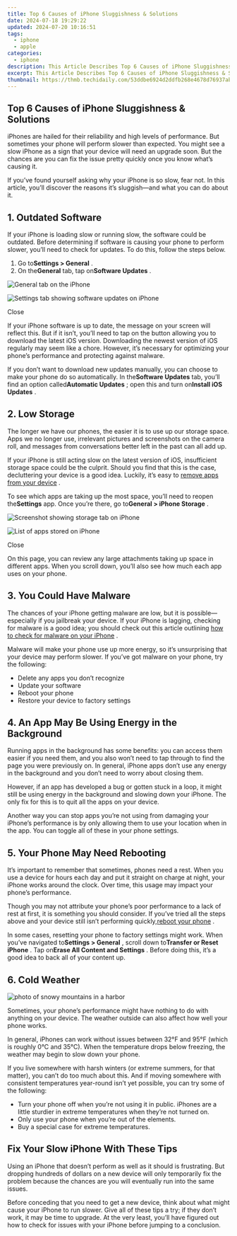 ```yaml
---
title: Top 6 Causes of iPhone Sluggishness & Solutions
date: 2024-07-18 19:29:22
updated: 2024-07-20 10:16:51
tags:
  - iphone
  - apple
categories:
  - iphone
description: This Article Describes Top 6 Causes of iPhone Sluggishness & Solutions
excerpt: This Article Describes Top 6 Causes of iPhone Sluggishness & Solutions
thumbnail: https://thmb.techidaily.com/53ddbe6924d2ddfb268e4678d76937abc181d4038a95a53ae70246e54e37c443.jpg
---
```


## Top 6 Causes of iPhone Sluggishness & Solutions

 iPhones are hailed for their reliability and high levels of performance. But sometimes your phone will perform slower than expected. You might see a slow iPhone as a sign that your device will need an upgrade soon. But the chances are you can fix the issue pretty quickly once you know what’s causing it.

 If you’ve found yourself asking why your iPhone is so slow, fear not. In this article, you’ll discover the reasons it’s sluggish—and what you can do about it.

## 1\. Outdated Software

 If your iPhone is loading slow or running slow, the software could be outdated. Before determining if software is causing your phone to perform slower, you’ll need to check for updates. To do this, follow the steps below.

1. Go to**Settings > General** .
2. On the**General** tab, tap on**Software Updates** .

![General tab on the iPhone](https://static1.makeuseofimages.com/wordpress/wp-content/uploads/2021/05/iphone-general-tab.jpeg)

![Settings tab showing software updates on iPhone](https://static1.makeuseofimages.com/wordpress/wp-content/uploads/2021/05/iphone-software-update.jpg)

Close

 If your iPhone software is up to date, the message on your screen will reflect this. But if it isn’t, you’ll need to tap on the button allowing you to download the latest iOS version. Downloading the newest version of iOS regularly may seem like a chore. However, it’s necessary for optimizing your phone’s performance and protecting against malware.

 If you don’t want to download new updates manually, you can choose to make your phone do so automatically. In the**Software Updates** tab, you’ll find an option called**Automatic Updates** ; open this and turn on**Install iOS Updates** .

## 2\. Low Storage

 The longer we have our phones, the easier it is to use up our storage space. Apps we no longer use, irrelevant pictures and screenshots on the camera roll, and messages from conversations better left in the past can all add up.

 If your iPhone is still acting slow on the latest version of iOS, insufficient storage space could be the culprit. Should you find that this is the case, decluttering your device is a good idea. Luckily, it’s easy to [remove apps from your device](http://www.makeuseof.com/tag/delete-offload-apps-save-space-iphone-ipad/) .

 To see which apps are taking up the most space, you’ll need to reopen the**Settings** app. Once you’re there, go to**General > iPhone Storage** .

![Screenshot showing storage tab on iPhone](https://static1.makeuseofimages.com/wordpress/wp-content/uploads/2021/05/iphone-storage-tab.jpeg)

![List of apps stored on iPhone](https://static1.makeuseofimages.com/wordpress/wp-content/uploads/2021/05/iphone-storage-apps.jpg)

Close

 On this page, you can review any large attachments taking up space in different apps. When you scroll down, you’ll also see how much each app uses on your phone.

## 3\. You Could Have Malware

 The chances of your iPhone getting malware are low, but it is possible—especially if you jailbreak your device. If your iPhone is lagging, checking for malware is a good idea; you should check out this article outlining [how to check for malware on your iPhone](https://www.makeuseof.com/how-to-check-iphone-for-virus-or-malware/) .

 Malware will make your phone use up more energy, so it’s unsurprising that your device may perform slower. If you’ve got malware on your phone, try the following:

* Delete any apps you don’t recognize
* Update your software
* Reboot your phone
* Restore your device to factory settings

## 4\. An App May Be Using Energy in the Background

 Running apps in the background has some benefits: you can access them easier if you need them, and you also won’t need to tap through to find the page you were previously on. In general, iPhone apps don’t use any energy in the background and you don’t need to worry about closing them.

 However, if an app has developed a bug or gotten stuck in a loop, it might still be using energy in the background and slowing down your iPhone. The only fix for this is to quit all the apps on your device.

 Another way you can stop apps you’re not using from damaging your iPhone’s performance is by only allowing them to use your location when in the app. You can toggle all of these in your phone settings.

## 5\. Your Phone May Need Rebooting

 It’s important to remember that sometimes, phones need a rest. When you use a device for hours each day and put it straight on charge at night, your iPhone works around the clock. Over time, this usage may impact your phone’s performance.

 Though you may not attribute your phone’s poor performance to a lack of rest at first, it is something you should consider. If you’ve tried all the steps above and your device still isn’t performing quickly,[reboot your phone](https://www.makeuseof.com/how-to-restart-any-iphone-even-if-the-buttons-are-broken/) .

 In some cases, resetting your phone to factory settings might work. When you’ve navigated to**Settings > General** , scroll down to**Transfer or Reset iPhone** . Tap on**Erase All Content and Settings** . Before doing this, it’s a good idea to back all of your content up.

## 6\. Cold Weather

![photo of snowy mountains in a harbor](https://static1.makeuseofimages.com/wordpress/wp-content/uploads/2022/03/snowy-mountains-in-harbor.jpeg)

 Sometimes, your phone’s performance might have nothing to do with anything on your device. The weather outside can also affect how well your phone works.

 In general, iPhones can work without issues between 32°F and 95°F (which is roughly 0°C and 35°C). When the temperature drops below freezing, the weather may begin to slow down your phone.

 If you live somewhere with harsh winters (or extreme summers, for that matter), you can’t do too much about this. And if moving somewhere with consistent temperatures year-round isn’t yet possible, you can try some of the following:

* Turn your phone off when you’re not using it in public. iPhones are a little sturdier in extreme temperatures when they’re not turned on.
* Only use your phone when you’re out of the elements.
* Buy a special case for extreme temperatures.

## Fix Your Slow iPhone With These Tips

 Using an iPhone that doesn’t perform as well as it should is frustrating. But dropping hundreds of dollars on a new device will only temporarily fix the problem because the chances are you will eventually run into the same issues.

 Before conceding that you need to get a new device, think about what might cause your iPhone to run slower. Give all of these tips a try; if they don’t work, it may be time to upgrade. At the very least, you’ll have figured out how to check for issues with your iPhone before jumping to a conclusion.

<ins class="adsbygoogle"
     style="display:block"
     data-ad-format="autorelaxed"
     data-ad-client="ca-pub-7571918770474297"
     data-ad-slot="1223367746"></ins>



<ins class="adsbygoogle"
     style="display:block"
     data-ad-client="ca-pub-7571918770474297"
     data-ad-slot="8358498916"
     data-ad-format="auto"
     data-full-width-responsive="true"></ins>

